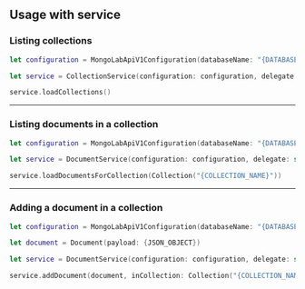 ## Usage with service

### Listing collections

``` swift
let configuration = MongoLabApiV1Configuration(databaseName: "{DATABASE_NAME}", apiKey: "{API_KEY}")

let service = CollectionService(configuration: configuration, delegate: self)

service.loadCollections()
```

---

### Listing documents in a collection

``` swift
let configuration = MongoLabApiV1Configuration(databaseName: "{DATABASE_NAME}", apiKey: "{API_KEY}")

let service = DocumentService(configuration: configuration, delegate: self)

service.loadDocumentsForCollection(Collection("{COLLECTION_NAME}"))
```

---

### Adding a document in a collection

``` swift
let configuration = MongoLabApiV1Configuration(databaseName: "{DATABASE_NAME}", apiKey: "{API_KEY}")

let document = Document(payload: {JSON_OBJECT})

let service = DocumentService(configuration: configuration, delegate: self)

service.addDocument(document, inCollection: Collection("{COLLECTION_NAME}"))
```
